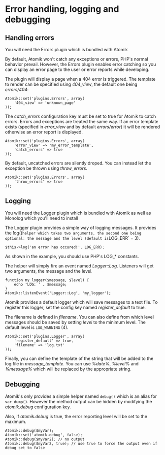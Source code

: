 
# Error handling, logging and debugging

## Handling errors

<div class="note">You will need the Errors plugin which is bundled with Atomik</div>

By default, Atomik won't catch any exceptions or errors, PHP's normal behavior prevail. 
However, the Errors plugin enables error catching so you can display an error page to the 
user or error reports while developing.

The plugin will display a page when a 404 error is triggered. The template to render
can be specified using *404\_view*, the default one being *errors/404*:

    Atomik::set('plugins.Errors', array(
        '404_view' => 'unknown_page'
    ));

The *catch\_errors* configuration key must be set to true for Atomik to catch errors. Errors
and exceptions are treated the same way. If an error template exists (specified in *error_view*
and by default *errors/error*) it will be rendered otherwise an error report is displayed.

    Atomik::set('plugins.Errors', array(
        'error_view' => 'my_error_template',
        'catch_errors' => true
    ));

By default, uncatched errors are silently droped. You can instead let the exception be thrown
using *throw\_errors*.

    Atomik::set('plugins.Errors', array(
        'throw_errors' => true
    ));
	
## Logging

<div class="note">You will need the Logger plugin which is bundled with Atomik as well as Monolog which you'll need to install</div>

The Logger plugin provides a simple way of logging messages. It provides the ̀log()` helper
which takes two arguments, the second one being optional: the message and the level (default is `LOG_ERR` = 3).

    $this->log('an error has occured!', LOG_ERR);

As shown in the example, you should use PHP's LOG\_* constants.

The helper will simply fire an event named *Logger::Log*. Listeners will get two arguments, the message
and the level.

    function my_logger($message, $level) {
	    echo 'LOG: ' . $message;
    }
    Atomik::listenEvent('Logger::Log', 'my_logger');

Atomik provides a default logger which will save messages to a text file. To register this logger, set
the config key named *register\_default* to true.

The filename is defined in *filename*. You can also define from which level messages should
be saved by setting *level* to the minimum level. The default level is `LOG_WARNING` (4).

    Atomik::set('plugins.Logger', array(
        'register_default' => true,
        'filename' => 'log.txt'
    ));

Finally, you can define the template of the string that will be added to the log file in 
*message\_template*. You can use *%date%*, *%level%* and *%message%* which will be replaced 
by the appropriate string.

## Debugging

Atomik's only provides a simple helper named `debug()` which 
is an alias for `var_dump()`. However the method output can be hidden
by modifying the *atomik.debug* configuration key.

Also, if *atomik.debug* is true, the error reporting level will be set to the maximum.

    Atomik::debug($myVar);
    Atomik::set('atomik.debug', false);
    Atomik::debug($myVar2); // no output
    Atomik::debug($myVar2, true); // use true to force the output even if debug set to false

